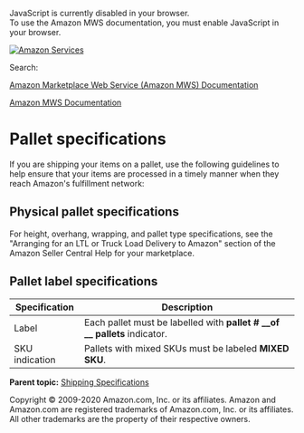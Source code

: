<div id="MWSDX_noscript">

JavaScript is currently disabled in your browser.  
To use the Amazon MWS documentation, you must enable JavaScript in your
browser.

</div>

<div id="MWSDX_divtop">

[![Amazon
Services](https://images-na.ssl-images-amazon.com/images/G/08/mwsportal/fr_FR/amazonservices.gif "Amazon Services")](http://services.amazon.fr)

<div id="MWSDX_search">

<span id="MWSDX_searchlbl">Search:</span>

</div>

  
<span id="MWSDX_titlebar">[Amazon Marketplace Web Service (Amazon MWS)
Documentation](https://developer.amazonservices.fr/gp/mws/docs.html)</span>

</div>

<div id="MWSDX_divbottom">

<div id="MWSDX_divleft">

<div id="MWSDX_toc">

</div>

</div>

<div id="MWSDX_divright">

<div id="MWSDX_content">

<span id="MWSDX_breadcrumbs">[Amazon MWS
Documentation](https://developer.amazonservices.fr/gp/mws/docs.html)</span>

Pallet specifications
=====================

<div class="body conbody">

If you are shipping your items on a pallet, use the following guidelines
to help ensure that your items are processed in a timely manner when
they reach <span class="ph">Amazon's fulfillment network</span>:

<div class="section">

Physical pallet specifications
------------------------------

For height, overhang, wrapping, and pallet type specifications, see the
"Arranging for an LTL or Truck Load Delivery to Amazon" section of the
Amazon Seller Central Help for your marketplace.

</div>

<div class="section">

Pallet label specifications
---------------------------

<div class="tablenoborder">

| Specification  | Description                                                                    |
|----------------|--------------------------------------------------------------------------------|
| Label          | Each pallet must be labelled with **pallet \# \_\_of \_\_ pallets** indicator. |
| SKU indication | Pallets with mixed SKUs must be labeled **MIXED SKU**.                         |

</div>

</div>

</div>

<div class="related-links">

<div class="familylinks">

<div class="parentlink">

**Parent topic:**
<a href="../fba_guide/FBAGuide_ShippingSpecs.md" class="link">Shipping Specifications</a>

</div>

</div>

</div>

<div id="MWSDX_footer">

Copyright © 2009-2020 Amazon.com, Inc. or its affiliates. Amazon and
Amazon.com are registered trademarks of Amazon.com, Inc. or its
affiliates. All other trademarks are the property of their respective
owners.

</div>

</div>

</div>

<div style="clear: both;">

</div>

</div>
